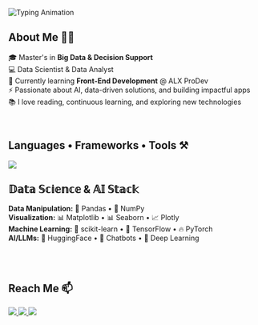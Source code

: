 <!-- Typing SVG Header -->
![Typing Animation](https://readme-typing-svg.herokuapp.com/?font=Righteous&size=25&duration=4000&color=a855f7&lines=Data+is+the+new+oil+📊;Hello+World+🌍;I'm+Meryem+Maftouh+✨;)


## About Me 🙌🏻
🎓 Master's in **Big Data & Decision Support**  
💻 Data Scientist & Data Analyst  
🌱 Currently learning **Front-End Development** @ ALX ProDev  
⚡ Passionate about AI, data-driven solutions, and building impactful apps  
📚 I love reading, continuous learning, and exploring new technologies  

<br>

## Languages • Frameworks • Tools ⚒
<a href="https://skillicons.dev">
  <img src="https://skillicons.dev/icons?i=c,cpp,java,python,html,css,js,php,laravel,react,nextjs,ts,mysql,git,github,vscode,figma" />
</a>

<br>


## 𝔻𝕒𝕥𝕒 𝕊𝕔𝕚𝕖𝕟𝕔𝕖 & 𝔸𝕀 𝕊𝕥𝕒𝕔𝕜

**Data Manipulation:** 🐼 Pandas • 🔢 NumPy  
**Visualization:** 📊 Matplotlib • 📊 Seaborn • 📈 Plotly  
**Machine Learning:** 🤖 scikit-learn • 🧠 TensorFlow • 🔥 PyTorch  
**AI/LLMs:** 🤖 HuggingFace • 💬 Chatbots • 🧠 Deep Learning



<br>

<!-- ## Statistics ⚡
<div style="display:flex;flex-direction:row;justify-content:center;">
  <img height="190" src="https://github-readme-stats-salesp07.vercel.app/api?username=MeryemMaftouh&count_private=true&show_icons=true&theme=github_dark_dimmed&rank_icon=github&hide_border=true&border_radius=0" alt="readme stats" />
  <img height="190" src="https://github-readme-stats.vercel.app/api/top-langs?username=MeryemMaftouh&show_icons=true&locale=en&layout=compact&theme=github_dark_dimmed&hide_border=true&border_radius=0&size_weight=0.5&count_weight=0.5&exclude_repo=github-readme-stats" alt="top languages" />
</div> -->

<br>

## Reach Me 📫
<a href="mailto:meryemmaftouh744@gmail.com" target="_blank">
  <img src="https://img.shields.io/badge/Gmail-333333?style=for-the-badge&logo=gmail&logoColor=red" />
</a>

<a href="https://www.linkedin.com/in/meryem-maftouh/" target="_blank">
  <img src="https://img.shields.io/badge/LinkedIn-0077B5?style=for-the-badge&logo=linkedin&logoColor=white" />
</a>

<a href="https://github.com/MeryemMaftouh" target="_blank">
  <img src="https://img.shields.io/badge/GitHub-181717?style=for-the-badge&logo=github&logoColor=white" />
</a>

<!-- Profile Views (optional) -->
<!-- <img align="right" src="https://komarev.com/ghpvc/?username=MeryemMaftouh&label=Profile%20views&color=0e75b6&style=flat" alt="MeryemMaftouh" /> -->
